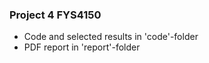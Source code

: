 ### Project 4 FYS4150

- Code and selected results in 'code'-folder
- PDF report in 'report'-folder
